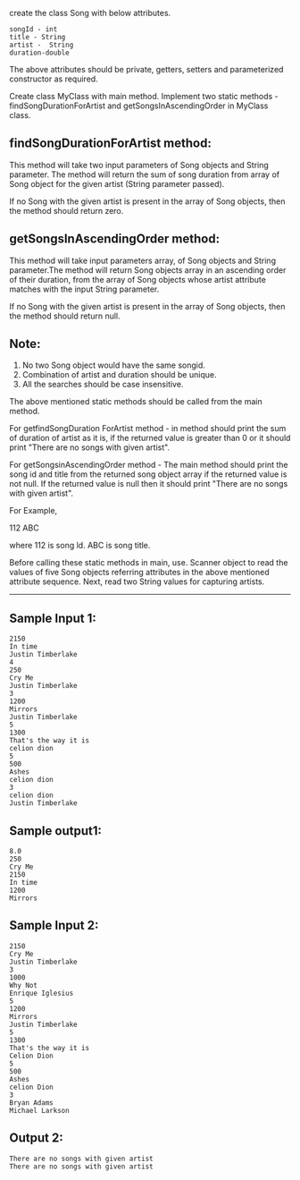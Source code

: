 create the class Song with below attributes.

    songId - int
    title - String
    artist -  String
    duration-double

The above attributes should be private, getters, setters and parameterized constructor as required.

Create class MyClass with main method. Implement two static methods - findSongDurationForArtist and
getSongsInAscendingOrder in MyClass class.

findSongDurationForArtist method:
----------------------------------------------------
This method will take two input parameters of Song objects and String parameter.
The method will return the sum of song duration from array of Song object for the given artist (String parameter passed).

If no Song with the given artist is present in the array of Song objects, then the method should return zero.

getSongsInAscendingOrder method:
----------------------------------------------------
This method will take input parameters array, of Song objects and String parameter.The method will return Song objects array
in an ascending order of their duration, from the array of Song objects whose artist attribute matches with the input String
parameter.

If no Song with the given artist is present in the array of Song objects, then the method should return null.

Note:
----------
1. No two Song object would have the same songid.
2. Combination of artist and duration should be unique.
3. All the searches should be case insensitive.

The above mentioned static methods should be called from the main method.

For getfindSongDuration ForArtist method - in method should print the sum of duration of artist as it is, if the returned
value is greater than 0 or it should print "There are no songs with given artist".

For getSongsinAscendingOrder method - The main method should print the song id and title from the returned song object array
if the returned value is not null. If the returned value is null then it should print "There are no songs with given artist".


For Example,

112
ABC

where 112 is song ld. ABC is song title.

Before calling these static methods in main, use. Scanner object to read the values of five Song objects referring attributes
in the above mentioned attribute sequence. Next, read two String values for capturing artists.

*****************************************************************



Sample Input 1:
------------------

    2150
    In time
    Justin Timberlake
    4
    250
    Cry Me
    Justin Timberlake
    3
    1200
    Mirrors
    Justin Timberlake
    5
    1300
    That's the way it is
    celion dion
    5
    500
    Ashes
    celion dion
    3
    celion dion
    Justin Timberlake


Sample output1:
------------------------

    8.0
    250
    Cry Me
    2150
    In time
    1200
    Mirrors



Sample Input 2:
----------------------

    2150
    Cry Me
    Justin Timberlake
    3
    1000
    Why Not
    Enrique Iglesius
    5
    1200
    Mirrors
    Justin Timberlake
    5
    1300
    That's the way it is
    Celion Dion
    5
    500
    Ashes
    celion Dion
    3
    Bryan Adams
    Michael Larkson


Output 2:
-----------------------

    There are no songs with given artist
    There are no songs with given artist